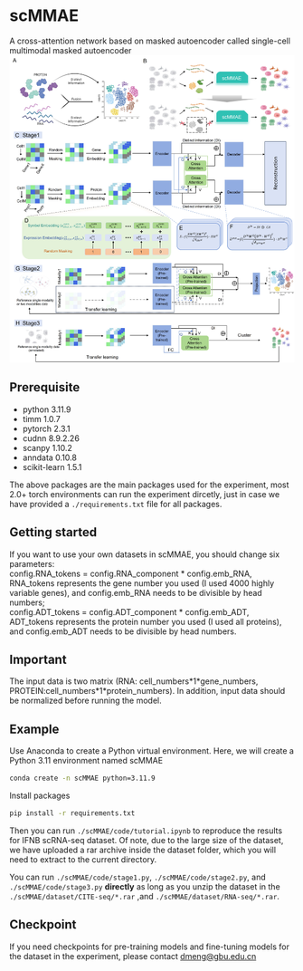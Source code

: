 # scMMAE
A cross-attention network based on masked autoencoder called single-cell multimodal masked autoencoder
![Image text](https://github.com/DM0815/scMMAE/blob/main/framework.jpg)

## Prerequisite
* python 3.11.9
* timm 1.0.7
* pytorch 2.3.1
* cudnn 8.9.2.26
* scanpy 1.10.2
* anndata 0.10.8
* scikit-learn 1.5.1 <br>

The above packages are the main packages used for the experiment, most 2.0+ torch environments can run the experiment dircetly, just in case we have provided a `./requirements.txt` file for all packages.  

## Getting started
If you want to use your own datasets in scMMAE, you should change six parameters: <br>
config.RNA_tokens = config.RNA_component \* config.emb_RNA, RNA_tokens represents the gene number you used (I used 4000 highly variable genes), and config.emb_RNA needs to be divisible by head numbers; <br>
config.ADT_tokens = config.ADT_component \* config.emb_ADT, ADT_tokens represents the protein number you used (I used all proteins), and config.emb_ADT needs to be divisible by head numbers.
## Important
The input data is two matrix (RNA: cell_numbers\*1\*gene_numbers, PROTEIN:cell_numbers\*1\*protein_numbers). In addition, input data should be normalized before running the model.
## Example
Use Anaconda to create a Python virtual environment. Here, we will create a Python 3.11 environment named scMMAE
```cmd
conda create -n scMMAE python=3.11.9
```
Install  packages
```cmd
pip install -r requirements.txt
```
Then you can run `./scMMAE/code/tutorial.ipynb` to reproduce the results for IFNB scRNA-seq dataset. Of note, due to the large size of the dataset, we have uploaded a rar archive inside the dataset folder, which you will need to extract to the current directory. <br>

You can run `./scMMAE/code/stage1.py`, `./scMMAE/code/stage2.py`, and `./scMMAE/code/stage3.py` __directly__ as long as you unzip the dataset in the `./scMMAE/dataset/CITE-seq/*.rar` ,and `./scMMAE/dataset/RNA-seq/*.rar`.

## Checkpoint
If you need checkpoints for pre-training models and fine-tuning models for the dataset in the experiment, please contact [dmeng@gbu.edu.cn](mailto:dmeng@gbu.edu.cn)

